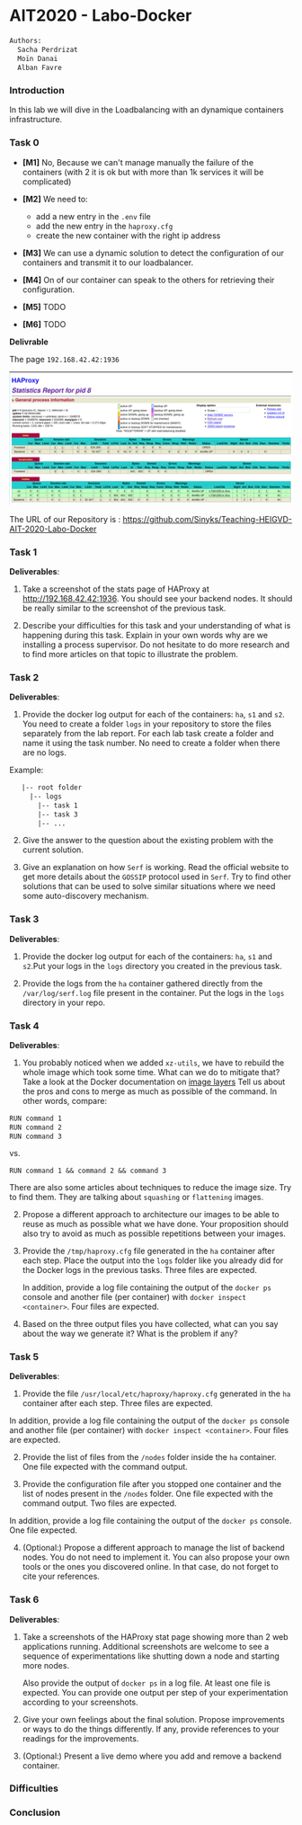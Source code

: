 # AIT2020 - Labo-Docker

```
Authors:
  Sacha Perdrizat
  Moïn Danai
  Alban Favre
```

### Introduction
In this lab we will dive in the Loadbalancing with an dynamique containers infrastructure.

### Task 0

- **[M1]**
No, Because we can't manage manually the failure of the containers (with 2 it is ok but with more than 1k services it will be complicated)
- **[M2]**
We need to:
   - add a new entry in the ``.env`` file
   - add the new entry in the ``haproxy.cfg``
   - create the new container with the right ip address

- **[M3]**
We can use a dynamic solution to detect the configuration of our containers and transmit it to our loadbalancer.  

- **[M4]**
On of our container can speak to the others for retrieving their configuration.

- **[M5]**
TODO
- **[M6]**
TODO

**Delivrable**

The page ``192.168.42.42:1936``

![](report/images/capture/task0/Q1.png)

The URL of our Repository is :
https://github.com/Sinyks/Teaching-HEIGVD-AIT-2020-Labo-Docker

### Task 1


**Deliverables**:

1. Take a screenshot of the stats page of HAProxy at <http://192.168.42.42:1936>. You should see your backend nodes. It should be really similar to the screenshot of the previous task.

2. Describe your difficulties for this task and your understanding of what is happening during this task. Explain in your own words why are we installing a process supervisor. Do not hesitate to do more research and to find more articles on that topic to illustrate the problem.

### Task 2

**Deliverables**:

1. Provide the docker log output for each of the containers: `ha`, `s1` and `s2`. You need to create a folder `logs` in your repository to store the files separately from the lab report. For each lab task create a folder and name it using the task number. No need to create a folder when there are no logs.

Example:

```
   |-- root folder
     |-- logs
       |-- task 1
       |-- task 3
       |-- ...
```

2. Give the answer to the question about the existing problem with the current solution.

3. Give an explanation on how `Serf` is working. Read the official website to get more details about the `GOSSIP` protocol used in `Serf`. Try to find other solutions that can be used to solve similar situations where we need some auto-discovery mechanism.


### Task 3

**Deliverables**:

1. Provide the docker log output for each of the containers:  `ha`, `s1` and `s2`.Put your logs in the `logs` directory you created in the previous task.

3. Provide the logs from the `ha` container gathered directly from the `/var/log/serf.log` file present in the container. Put the logs in the `logs` directory in your repo.

### Task 4

**Deliverables**:

1. You probably noticed when we added `xz-utils`, we have to rebuild the whole image which took some time. What can we do to mitigate that? Take a look at the Docker documentation on [image layers](https://docs.docker.com/engine/userguide/storagedriver/imagesandcontainers/#images-and-layers) Tell us about the pros and cons to merge as much as possible of the command. In other words, compare:

  ```
  RUN command 1
  RUN command 2
  RUN command 3
  ```

  vs.

  ```
  RUN command 1 && command 2 && command 3
  ```

  There are also some articles about techniques to reduce the image
  size. Try to find them. They are talking about `squashing` or
  `flattening` images.

2. Propose a different approach to architecture our images to be able to reuse as much as possible what we have done. Your proposition should also try to avoid as much as possible repetitions between your images.
   
3. Provide the `/tmp/haproxy.cfg` file generated in the `ha` container after each step.  Place the output into the `logs` folder like you
   already did for the Docker logs in the previous tasks. Three files are expected.
   
   In addition, provide a log file containing the output of the `docker ps` console and another file (per container) with
`docker inspect <container>`. Four files are expected.
   
4. Based on the three output files you have collected, what can you say about the way we generate it? What is the problem if any?


### Task 5

**Deliverables**:

1. Provide the file `/usr/local/etc/haproxy/haproxy.cfg` generated in the `ha` container after each step. Three files are expected.
   
In addition, provide a log file containing the output of the `docker ps` console and another file (per container) with
   `docker inspect <container>`. Four files are expected.
   
2. Provide the list of files from the `/nodes` folder inside the `ha` container. One file expected with the command output.
   
3. Provide the configuration file after you stopped one container and the list of nodes present in the `/nodes` folder. One file expected
   with the command output. Two files are expected.
   
 In addition, provide a log file containing the output of the `docker ps` console. One file expected.
   
4. (Optional:) Propose a different approach to manage the list of backend nodes. You do not need to implement it. You can also propose your
   own tools or the ones you discovered online. In that case, do not forget to cite your references.

### Task 6

**Deliverables**:

1. Take a screenshots of the HAProxy stat page showing more than 2 web applications running. Additional screenshots are welcome to see a
   sequence of experimentations like shutting down a node and starting more nodes.
   
   Also provide the output of `docker ps` in a log file. At least one file is expected. You can provide one output per step of your
experimentation according to your screenshots.
   
2. Give your own feelings about the final solution. Propose improvements or ways to do the things differently. If any, provide
   references to your readings for the improvements.
   
3. (Optional:) Present a live demo where you add and remove a backend container.

### Difficulties

### Conclusion